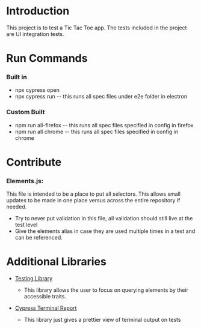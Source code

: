 # Introduction

This project is to test a Tic Tac Toe app. The tests included in the project are UI integration tests.

# Run Commands
### Built in
- npx cypress open
- npx cypress run
-- this runs all spec files under e2e folder in electron 
### Custom Built
- npm run all-firefox
-- this runs all spec files specified in config in firefox
- npm run all chrome
-- this runs all spec files specified in config in chrome

# Contribute

### Elements.js:
This file is intended to be a place to put all selectors. This allows small updates to be made in one place versus across the entire repository if needed.

- Try to never put validation in this file, all validation should still live at the test level
- Give the elements alias in case they are used multiple times in a test and can be referenced.  
  

# Additional Libraries

- [Testing Library](https://testing-library.com/docs/cypress-testing-library/intro/)
	- This library allows the user to focus on querying elements by their accessible traits. 

- [Cypress Terminal Report](https://www.npmjs.com/package/cypress-terminal-report)
	- This library just gives a prettier view of terminal output on tests

